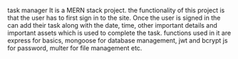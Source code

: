 task manager
It is a MERN stack project.
the functionality of this project is that the user has to first sign in to the site. Once the user is signed in the can add their task along with the date, time, other important details and important assets which is used to complete the task. 
functions used in it are express for basics, mongoose for database management, jwt and bcrypt js for password, multer for file management etc. 
